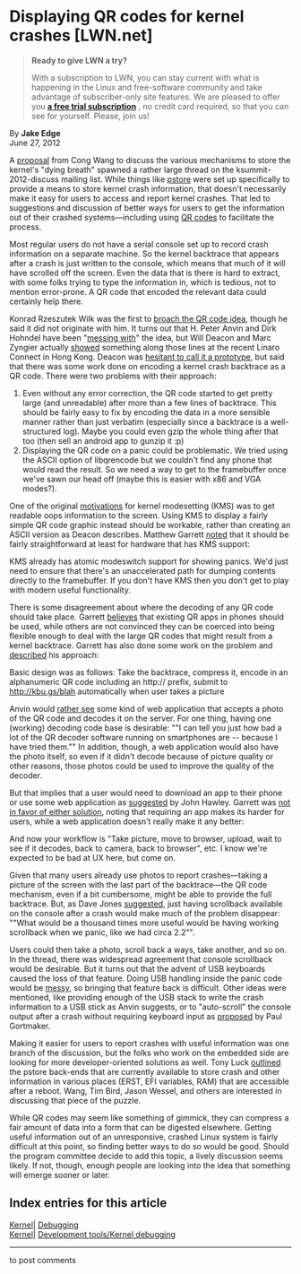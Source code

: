 # Displaying QR codes for kernel crashes [LWN.net]

> **Ready to give LWN a try?**
> 
> With a subscription to LWN, you can stay current with what is happening in the Linux and free-software community and take advantage of subscriber-only site features. We are pleased to offer you **[a free trial subscription](https://lwn.net/Promo/nst-trial/claim)** , no credit card required, so that you can see for yourself. Please, join us! 

By **Jake Edge**  
June 27, 2012 

A [proposal](http://lists.linux-foundation.org/pipermail/ksummit-2012-discuss/2012-June/000400.html) from Cong Wang to discuss the various mechanisms to store the kernel's "dying breath" spawned a rather large thread on the ksummit-2012-discuss mailing list. While things like [pstore](/Articles/434821/) were set up specifically to provide a means to store kernel crash information, that doesn't necessarily make it easy for users to access and report kernel crashes. That led to suggestions and discussion of better ways for users to get the information out of their crashed systems—including using [QR codes](http://en.wikipedia.org/wiki/Qr_code) to facilitate the process. 

Most regular users do not have a serial console set up to record crash information on a separate machine. So the kernel backtrace that appears after a crash is just written to the console, which means that much of it will have scrolled off the screen. Even the data that is there is hard to extract, with some folks trying to type the information in, which is tedious, not to mention error-prone. A QR code that encoded the relevant data could certainly help there. 

Konrad Rzeszutek Wilk was the first to [broach the QR code idea](http://lists.linux-foundation.org/pipermail/ksummit-2012-discuss/2012-June/000443.html), though he said it did not originate with him. It turns out that H. Peter Anvin and Dirk Hohndel have been "[messing with](http://lists.linux-foundation.org/pipermail/ksummit-2012-discuss/2012-June/000494.html)" the idea, but Will Deacon and Marc Zyngier actually [showed](http://lists.linux-foundation.org/pipermail/ksummit-2012-discuss/2012-June/000564.html) something along those lines at the recent Linaro Connect in Hong Kong. Deacon was [hesitant to call it a prototype](http://lists.linux-foundation.org/pipermail/ksummit-2012-discuss/2012-June/000581.html), but said that there was some work done on encoding a kernel crash backtrace as a QR code. There were two problems with their approach: 

  1. Even without any error correction, the QR code started to get pretty large (and unreadable) after more than a few lines of backtrace. This should be fairly easy to fix by encoding the data in a more sensible manner rather than just verbatim (especially since a backtrace is a well-structured log). Maybe you could even gzip the whole thing after that too (then sell an android app to gunzip it :p) 
  2. Displaying the QR code on a panic could be problematic. We tried using the ASCII option of libqrencode but we couldn't find any phone that would read the result. So we need a way to get to the framebuffer once we've sawn our head off (maybe this is easier with x86 and VGA modes?). 




One of the original [motivations](/Articles/218380/) for kernel modesetting (KMS) was to get readable oops information to the screen. Using KMS to display a fairly simple QR code graphic instead should be workable, rather than creating an ASCII version as Deacon describes. Matthew Garrett [noted](http://lists.linux-foundation.org/pipermail/ksummit-2012-discuss/2012-June/000557.html) that it should be fairly straightforward at least for hardware that has KMS support: 

KMS already has atomic modeswitch support for showing panics. We'd just need to ensure that there's an unaccelerated path for dumping contents directly to the framebuffer. If you don't have KMS then you don't get to play with modern useful functionality. 

There is some disagreement about where the decoding of any QR code should take place. Garrett [believes](http://lists.linux-foundation.org/pipermail/ksummit-2012-discuss/2012-June/000590.html) that existing QR apps in phones should be used, while others are not convinced they can be coerced into being flexible enough to deal with the large QR codes that might result from a kernel backtrace. Garrett has also done some work on the problem and [described](http://lists.linux-foundation.org/pipermail/ksummit-2012-discuss/2012-June/000459.html) his approach: 

Basic design was as follows: Take the backtrace, compress it, encode in an alphanumeric QR code including an http:// prefix, submit to http://kbu.gs/blah automatically when user takes a picture 

Anvin would [rather see](http://lists.linux-foundation.org/pipermail/ksummit-2012-discuss/2012-June/000596.html) some kind of web application that accepts a photo of the QR code and decodes it on the server. For one thing, having one (working) decoding code base is desirable: ""I can tell you just how bad a lot of the QR decoder software running on smartphones are -- because I have tried them."" In addition, though, a web application would also have the photo itself, so even if it didn't decode because of picture quality or other reasons, those photos could be used to improve the quality of the decoder. 

But that implies that a user would need to download an app to their phone or use some web application as [suggested](http://lists.linux-foundation.org/pipermail/ksummit-2012-discuss/2012-June/000603.html) by John Hawley. Garrett was [not in favor of either solution](http://lists.linux-foundation.org/pipermail/ksummit-2012-discuss/2012-June/000604.html), noting that requiring an app makes its harder for users, while a web application doesn't really make it any better: 

And now your workflow is "Take picture, move to browser, upload, wait to see if it decodes, back to camera, back to browser", etc. I know we're expected to be bad at UX here, but come on. 

Given that many users already use photos to report crashes—taking a picture of the screen with the last part of the backtrace—the QR code mechanism, even if a bit cumbersome, might be able to provide the full backtrace. But, as Dave Jones [suggested](http://lists.linux-foundation.org/pipermail/ksummit-2012-discuss/2012-June/000607.html), just having scrollback available on the console after a crash would make much of the problem disappear: ""What would be a thousand times more useful would be having working scrollback when we panic, like we had circa 2.2"". 

Users could then take a photo, scroll back a ways, take another, and so on. In the thread, there was widespread agreement that console scrollback would be desirable. But it turns out that the advent of USB keyboards caused the loss of that feature. Doing USB handling inside the panic code would be [messy](http://lists.linux-foundation.org/pipermail/ksummit-2012-discuss/2012-June/000681.html), so bringing that feature back is difficult. Other ideas were mentioned, like providing enough of the USB stack to write the crash information to a USB stick as Anvin suggests, or to "auto-scroll" the console output after a crash without requiring keyboard input as [proposed](http://lists.linux-foundation.org/pipermail/ksummit-2012-discuss/2012-June/000683.html) by Paul Gortmaker. 

Making it easier for users to report crashes with useful information was one branch of the discussion, but the folks who work on the embedded side are looking for more developer-oriented solutions as well. Tony Luck [outlined](http://lists.linux-foundation.org/pipermail/ksummit-2012-discuss/2012-June/000563.html) the pstore back-ends that are currently available to store crash and other information in various places (ERST, EFI variables, RAM) that are accessible after a reboot. Wang, Tim Bird, Jason Wessel, and others are interested in discussing that piece of the puzzle. 

While QR codes may seem like something of gimmick, they can compress a fair amount of data into a form that can be digested elsewhere. Getting useful information out of an unresponsive, crashed Linux system is fairly difficult at this point, so finding better ways to do so would be good. Should the program committee decide to add this topic, a lively discussion seems likely. If not, though, enough people are looking into the idea that something will emerge sooner or later. 

  
Index entries for this article  
---  
[Kernel](/Kernel/Index)| [Debugging](/Kernel/Index#Debugging)  
[Kernel](/Kernel/Index)| [Development tools/Kernel debugging](/Kernel/Index#Development_tools-Kernel_debugging)  
  


* * *

to post comments 
